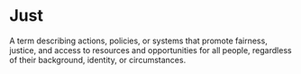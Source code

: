 # Just

A term describing actions, policies, or systems that promote fairness, justice, and access to resources and opportunities for all people, regardless of their background, identity, or circumstances.